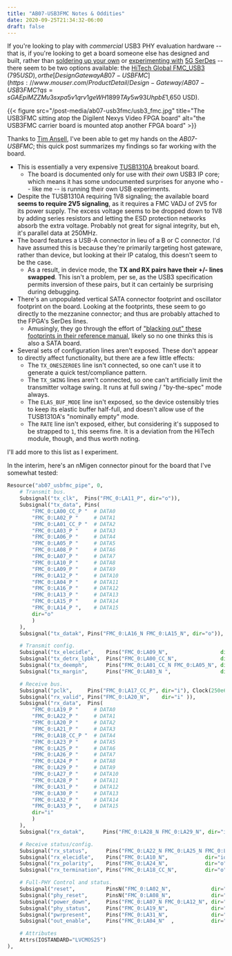 ```yaml
---
title: "AB07-USB3FMC Notes & Oddities"
date: 2020-09-25T21:34:32-06:00
draft: false
---
```


If you're looking to play with _commercial_ USB3 PHY evaluation hardware -- that is, if you're looking to get a
board someone else has designed and built, rather than [soldering up your own](https://github.com/mossmann/daisho) or [experimenting with](https://github.com/enjoy-digital/usb3_pipe) 
[5G SerDes](https://github.com/greatscottgadgets/luna/tree/master/luna/gateware/interface/serdes_phy) -- there seem 
to be two options available: the [HiTech Global FMC_USB3](http://www.hitechglobal.com/FMCModules/FMC_USB3.htm) ($795 USD), 
or the [Design Gateway AB07-USBFMC](https://www.mouser.com/ProductDetail/Design-Gateway/AB07-USB3FMC?qs=sGAEpiMZZMu3sxpa5v1qrv1geWH1899TAy5w93UhpbE%3D) ($1,650 USD).

{{< figure src="/post-media/ab07-usb3fmc/usb3_fmc.jpg" 
    title="The USB3FMC sitting atop the Digilent Nexys Video FPGA board" 
    alt="the USB3FMC carrier board is mounted atop another FPGA board" >}}

Thanks to [Tim Ansell](https://twitter.com/mithro/), I've been able to get my hands on the _AB07-USBFMC_; this quick
post summarizes my findings so far working with the board.

* This is essentially a very expensive [TUSB1310A](https://www.ti.com/product/TUSB1310A) breakout board.
  * The board is documented only for use with _their own_ USB3 IP core; which means it has some undocumented surprises
    for anyone who -- like me -- is running their own USB experiments.
* Despite the TUSB1310A requiring 1V8 signaling; the available board **seems to require 2V5 signaling**, as it requires
  a FMC VADJ of 2V5 for its power supply. The excess voltage seems to be dropped down to 1V8 by adding series resistors
  and letting the ESD protection networks absorb the extra voltage. Probably not great for signal integrity, but eh,
  it's parallel data at 250MHz.
* The board features a USB-A connector in lieu of a B or C connector. I'd have assumed this is because they're
  primarily targeting host gateware, rather than device, but looking at their IP catalog, this doesn't seem to be the 
  case.
    * As a result, in device mode, the **TX and RX pairs have their +/- lines swapped**. This isn't a problem, per se,
      as the USB3 specification permits inversion of these pairs, but it can certainly be surprising during debugging.
* There's an unpopulated vertical SATA connector footprint and oscillator footprint on the board. Looking at the
  footprints, these seem to go directly to the mezzanine connector; and thus are probably attached to the FPGA's SerDes
  lines.
    * Amusingly, they go through the effort of ["blacking out" these footprints in their reference manual](https://www.mouser.com/datasheet/2/854/AB07-USB3FMC-MAN-E-1108178.pdf), likely so no one thinks this is also a SATA board.
* Several sets of configuration lines aren't exposed. These don't appear to directly affect functionality, but there
  are a few little effects:
  *  The `TX_ONESZEROES` line isn't connected, so one can't use it to generate a quick test/compliance pattern.
  *  The `TX_SWING` lines aren't connected, so one can't artificially limit the transmitter voltage swing. It runs
     at full swing / "by-the-spec" mode always.
  *  The `ELAS_BUF_MODE` line isn't exposed, so the device ostensibly tries to keep its elastic buffer half-full,
     and doesn't allow use of the TUSB1310A's "nominally empty" mode.
  *  The `RATE` line isn't exposed, either, but considering it's supposed to be strapped to `1`, this seems fine.
     It is a deviation from the HiTech module, though, and thus worth noting.

I'll add more to this list as I experiment. 

In the interim, here's an nMigen connector pinout for the board that I've somewhat tested:

```py
Resource("ab07_usbfmc_pipe", 0,
    # Transmit bus.
    Subsignal("tx_clk",  Pins("FMC_0:LA11_P", dir="o")),
    Subsignal("tx_data", Pins(
        "FMC_0:LA00_CC_P "  # DATA0
        "FMC_0:LA02_P "     # DATA1
        "FMC_0:LA01_CC_P "  # DATA2
        "FMC_0:LA03_P "     # DATA3
        "FMC_0:LA06_P "     # DATA4
        "FMC_0:LA05_P "     # DATA5
        "FMC_0:LA08_P "     # DATA6
        "FMC_0:LA07_P "     # DATA7
        "FMC_0:LA10_P "     # DATA8
        "FMC_0:LA09_P "     # DATA9
        "FMC_0:LA12_P "     # DATA10
        "FMC_0:LA04_P "     # DATA11
        "FMC_0:LA16_P "     # DATA12
        "FMC_0:LA13_P "     # DATA13
        "FMC_0:LA15_P "     # DATA14
        "FMC_0:LA14_P ",    # DATA15
        dir="o"
        )
    ),
    Subsignal("tx_datak", Pins("FMC_0:LA16_N FMC_0:LA15_N", dir="o")),

    # Transmit config.
    Subsignal("tx_elecidle",    Pins("FMC_0:LA09_N",                 dir="o" )),
    Subsignal("tx_detrx_lpbk",  Pins("FMC_0:LA00_CC_N",              dir="o" )),
    Subsignal("tx_deemph",      Pins("FMC_0:LA01_CC_N FMC_0:LA05_N", dir="o" )),
    Subsignal("tx_margin",      Pins("FMC_0:LA03_N ",                dir="o" )),

    # Receive bus.
    Subsignal("pclk",     Pins("FMC_0:LA17_CC_P", dir="i"), Clock(250e6)),
    Subsignal("rx_valid", Pins("FMC_0:LA20_N",    dir="i" )),
    Subsignal("rx_data",  Pins(
        "FMC_0:LA19_P "     # DATA0
        "FMC_0:LA22_P "     # DATA1
        "FMC_0:LA20_P "     # DATA2
        "FMC_0:LA21_P "     # DATA3
        "FMC_0:LA18_CC_P "  # DATA4
        "FMC_0:LA23_P "     # DATA5
        "FMC_0:LA25_P "     # DATA6
        "FMC_0:LA26_P "     # DATA7
        "FMC_0:LA24_P "     # DATA8
        "FMC_0:LA29_P "     # DATA9
        "FMC_0:LA27_P "     # DATA10
        "FMC_0:LA28_P "     # DATA11
        "FMC_0:LA31_P "     # DATA12
        "FMC_0:LA30_P "     # DATA13
        "FMC_0:LA32_P "     # DATA14
        "FMC_0:LA33_P ",    # DATA15
        dir="i"
        )
    ),
    Subsignal("rx_datak",      Pins("FMC_0:LA28_N FMC_0:LA29_N", dir="i")),

    # Receive status/config.
    Subsignal("rx_status",      Pins("FMC_0:LA22_N FMC_0:LA25_N FMC_0:LA23_N", dir="i" )),
    Subsignal("rx_elecidle",    Pins("FMC_0:LA10_N",            dir="io")),
    Subsignal("rx_polarity",    Pins("FMC_0:LA24_N",            dir="o" )),
    Subsignal("rx_termination", Pins("FMC_0:LA18_CC_N",         dir="o" )),

    # Full-PHY Control and status.
    Subsignal("reset",          PinsN("FMC_0:LA02_N",             dir="o" )),
    Subsignal("phy_reset",      PinsN("FMC_0:LA08_N",             dir="o" )),
    Subsignal("power_down",     Pins("FMC_0:LA07_N FMC_0:LA12_N", dir="o" )),
    Subsignal("phy_status",     Pins("FMC_0:LA19_N",              dir="i")),
    Subsignal("pwrpresent",     Pins("FMC_0:LA31_N",              dir="i" )),
    Subsignal("out_enable",     Pins("FMC_0:LA04_N"  ,            dir="o" )),

    # Attributes
    Attrs(IOSTANDARD="LVCMOS25")
),
```
